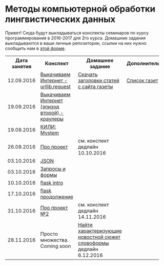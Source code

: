 # Методы компьютерной обработки лингвистических данных

Привет!
Сюда будут выкладываться конспекты семинаров по курсу программирования в 2016-2017 для 2го курса. 
Домашние задания выкладываются в ваши личные репозитории, ссылки на них нужно сообщить нам в [этой форме](https://docs.google.com/forms/d/e/1FAIpQLSdXLd6WhYxHNU3SG6qLY-HObd6ZXGFfeHLpU-sHz3KsfDiXXw/viewform?c=0&w=1).

<table>
  <tr>
    <th>Дата занятия</th>
    <th>Конспект</th>
    <th>Домашнее задание</th>
    <th>Дополнительное</th>
  </tr>
  <tr>
    <td>12.09.2016</td>
    <td><a href="https://github.com/elmiram/2016learnpython/blob/master/1%20%D0%A1%D0%B5%D0%BC%D0%B8%D0%BD%D0%B0%D1%80%20-%20urllib.ipynb">Выкачиваем Интернет - urllib.request</a></td>
    <td><a href="https://github.com/elmiram/2016learnpython/blob/master/1%20%D0%94%D0%97%20-%20%D1%81%D0%BA%D0%B0%D1%87%D0%B0%D1%82%D1%8C%20%D0%B7%D0%B0%D0%B3%D0%BE%D0%BB%D0%BE%D0%B2%D0%BA%D0%B8.md">Скачать заголовки статей с сайта газеты</a></td>
    <td><a href="https://docs.google.com/spreadsheets/d/1VHGhQN1ohaEMFaxMn4nPz7COdHuMtflagoD3kA2TuxM/edit">Список газет</a></td>
  </tr>
  <tr>
    <td>19.09.2016</td>
    <td><a href="https://github.com/elmiram/2016learnpython/blob/master/2%20%D0%A1%D0%B5%D0%BC%D0%B8%D0%BD%D0%B0%D1%80%20-%20%D0%BA%D1%80%D0%B0%D1%83%D0%BB%D0%B5%D1%80%D1%8B.ipynb">Выкачиваем Интернет (эпизод второй) - краулеры</a></td>
    <td> </td>
    <td> </td>
  </tr>
  <tr>
    <td>19.09.2016</td>
    <td><a href="https://github.com/elmiram/2016learnpython/blob/master/3%20%D0%A1%D0%B5%D0%BC%D0%B8%D0%BD%D0%B0%D1%80%20-%20Mystem.md">КИЛИ: Mystem</a></td>
    <td> </td>
    <td> </td>
  </tr>
  <tr>
    <td>26.09.2016</td>
    <td><a href="https://github.com/elmiram/2016learnpython/blob/master/4%20%D0%A1%D0%B5%D0%BC%D0%B8%D0%BD%D0%B0%D1%80%20-%20%D0%BF%D1%80%D0%BE%20%D0%BF%D1%80%D0%BE%D0%B5%D0%BA%D1%82!.ipynb">Про проект</a></td>
    <td>см. конспект<br>дедлайн 10.10.2016</td>
    <td> </td>
  </tr>
<tr>
    <td>03.10.2016</td>
    <td><a href="https://github.com/elmiram/2016learnpython/blob/master/5%20%D0%A1%D0%B5%D0%BC%D0%B8%D0%BD%D0%B0%D1%80%20-%20json.ipynb">JSON</a></td>
    <td> </td>
    <td> </td>
  </tr>
  <tr>
    <td>03.10.2016</td>
    <td><a href="https://github.com/elmiram/2016learnpython/blob/master/6%20%D0%A1%D0%B5%D0%BC%D0%B8%D0%BD%D0%B0%D1%80%20-%20%D0%97%D0%B0%D0%BF%D1%80%D0%BE%D1%81%D1%8B%20%D0%B8%20%D1%84%D0%BE%D1%80%D0%BC%D1%8B.ipynb">Запросы и формы</a></td>
    <td> </td>
    <td> </td>
  </tr>
  <tr>
    <td>10.10.2016</td>
    <td><a href="https://github.com/elmiram/2016learnpython/blob/master/7%20%D0%A1%D0%B5%D0%BC%D0%B8%D0%BD%D0%B0%D1%80%20-%20flask%20intro.ipynb">flask intro</a></td>
    <td> </td>
    <td> </td>
  </tr>
  <tr>
    <td>17.10.2016</td>
    <td><a href="https://github.com/elmiram/2016learnpython/blob/master/8%20%D0%A1%D0%B5%D0%BC%D0%B8%D0%BD%D0%B0%D1%80%20-%20%D0%A1%D0%BD%D0%BE%D0%B2%D0%B0%20flask.ipynb">flask продолжение</a></td>
    <td> </td>
    <td> </td>
  </tr>
  <tr>
    <td>31.10.2016</td>
    <td><a href="https://github.com/elmiram/2016learnpython/blob/master/9-10%20%D0%A1%D0%B5%D0%BC%D0%B8%D0%BD%D0%B0%D1%80%20-%20%D0%90%D0%BD%D0%BA%D0%B5%D1%82%D0%B0.md">Про проект №2</a></td>
    <td>см. конспект<br>дедлайн 14.11.2016</td>
    <td></td>
  </tr>

  <tr>
    <td>28.11.2016</td>
    <td> Просто множества. Coming soon</td>
    <td><a href="https://github.com/elmiram/2016learnpython/blob/master/12%20%D0%94%D0%97.md">Найти характеризующие новостной сюжет словоформы</a><br>дедлайн 6.12.2016</td>
    <td></td>
  </tr>

</table>
